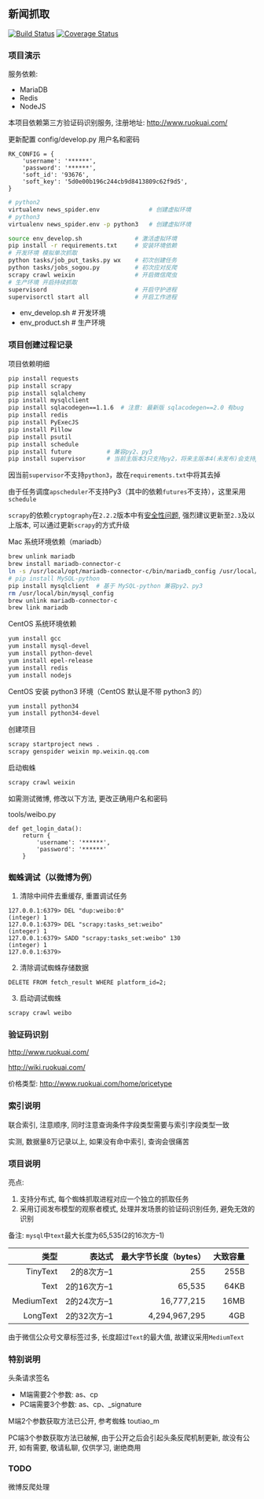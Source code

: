 ## 新闻抓取

[![Build Status](https://travis-ci.org/zhanghe06/news_spider.svg?branch=master)](https://travis-ci.org/zhanghe06/news_spider)
[![Coverage Status](https://coveralls.io/repos/github/zhanghe06/news_spider/badge.svg?branch=master)](https://coveralls.io/github/zhanghe06/news_spider?branch=master)

### 项目演示

服务依赖:
- MariaDB
- Redis
- NodeJS

本项目依赖第三方验证码识别服务, 注册地址: http://www.ruokuai.com/

更新配置 config/develop.py 用户名和密码
```
RK_CONFIG = {
    'username': '******',
    'password': '******',
    'soft_id': '93676',
    'soft_key': '5d0e00b196c244cb9d8413809c62f9d5',
}
```

```bash
# python2
virtualenv news_spider.env              # 创建虚拟环境
# python3
virtualenv news_spider.env -p python3   # 创建虚拟环境

source env_develop.sh               # 激活虚拟环境
pip install -r requirements.txt     # 安装环境依赖
# 开发环境 模拟单次抓取
python tasks/job_put_tasks.py wx    # 初次创建任务
python tasks/jobs_sogou.py          # 初次应对反爬
scrapy crawl weixin                 # 开启微信爬虫
# 生产环境 开启持续抓取
supervisord                         # 开启守护进程
supervisorctl start all             # 开启工作进程
```

- env_develop.sh   # 开发环境
- env_product.sh   # 生产环境

### 项目创建过程记录

项目依赖明细
```bash
pip install requests
pip install scrapy
pip install sqlalchemy
pip install mysqlclient
pip install sqlacodegen==1.1.6  # 注意: 最新版 sqlacodegen==2.0 有bug
pip install redis
pip install PyExecJS
pip install Pillow
pip install psutil
pip install schedule
pip install future          # 兼容py2、py3
pip install supervisor      # 当前主版本3只支持py2，将来主版本4(未发布)会支持py3
```
因当前`supervisor`不支持`python3`，故在`requirements.txt`中将其去掉

由于任务调度`apscheduler`不支持Py3（其中的依赖`futures`不支持），这里采用`schedule`

`scrapy`的依赖`cryptography`在`2.2.2`版本中有[安全性问题](https://nvd.nist.gov/vuln/detail/CVE-2018-10903), 强烈建议更新至`2.3`及以上版本, 可以通过更新`scrapy`的方式升级

Mac 系统环境依赖（mariadb）
```bash
brew unlink mariadb
brew install mariadb-connector-c
ln -s /usr/local/opt/mariadb-connector-c/bin/mariadb_config /usr/local/bin/mysql_config
# pip install MySQL-python
pip install mysqlclient  # 基于 MySQL-python 兼容py2、py3
rm /usr/local/bin/mysql_config
brew unlink mariadb-connector-c
brew link mariadb
```

CentOS 系统环境依赖
```bash
yum install gcc
yum install mysql-devel
yum install python-devel
yum install epel-release
yum install redis
yum install nodejs
```

CentOS 安装 python3 环境（CentOS 默认是不带 python3 的）
```bash
yum install python34
yum install python34-devel
```


创建项目
```bash
scrapy startproject news .
scrapy genspider weixin mp.weixin.qq.com
```

启动蜘蛛
```bash
scrapy crawl weixin
```

如需测试微博, 修改以下方法, 更改正确用户名和密码

tools/weibo.py
```
def get_login_data():
    return {
        'username': '******',
        'password': '******'
    }
```

### 蜘蛛调试（以微博为例）
1. 清除中间件去重缓存, 重置调试任务
```
127.0.0.1:6379> DEL "dup:weibo:0"
(integer) 1
127.0.0.1:6379> DEL "scrapy:tasks_set:weibo"
(integer) 1
127.0.0.1:6379> SADD "scrapy:tasks_set:weibo" 130
(integer) 1
127.0.0.1:6379>
```
2. 清除调试蜘蛛存储数据
```mysql
DELETE FROM fetch_result WHERE platform_id=2;
```
3. 启动调试蜘蛛
```bash
scrapy crawl weibo
```


### 验证码识别

http://www.ruokuai.com/

http://wiki.ruokuai.com/

价格类型:
http://www.ruokuai.com/home/pricetype


### 索引说明

联合索引, 注意顺序, 同时注意查询条件字段类型需要与索引字段类型一致

实测, 数据量8万记录以上, 如果没有命中索引, 查询会很痛苦


### 项目说明

亮点:

1. 支持分布式, 每个蜘蛛抓取进程对应一个独立的抓取任务
2. 采用订阅发布模型的观察者模式, 处理并发场景的验证码识别任务, 避免无效的识别

备注: `mysql`中`text`最大长度为65,535(2的16次方–1)

类型 | 表达式 | 最大字节长度（bytes） | 大致容量
---: | ---: | ---: | ---:
TinyText | 2的8次方–1 | 255 | 255B
Text | 2的16次方–1 | 65,535 | 64KB
MediumText | 2的24次方–1 | 16,777,215 | 16MB
LongText | 2的32次方–1 | 4,294,967,295 | 4GB

由于微信公众号文章标签过多, 长度超过`Text`的最大值, 故建议采用`MediumText`


### 特别说明

头条请求签名
- M端需要2个参数: as、cp
- PC端需要3个参数: as、cp、_signature

M端2个参数获取方法已公开, 参考蜘蛛 toutiao_m

PC端3个参数获取方法已破解, 由于公开之后会引起头条反爬机制更新, 故没有公开, 如有需要, 敬请私聊, 仅供学习, 谢绝商用


### TODO

微博反爬处理
